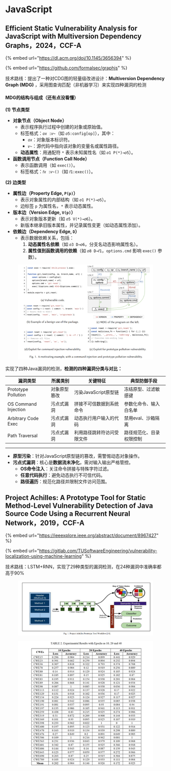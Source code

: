 # JavaScript

## Efficient Static Vulnerability Analysis for JavaScript with Multiversion Dependency Graphs，2024，CCF-A

{% embed url="https://dl.acm.org/doi/10.1145/3656394" %}

{% embed url="https://github.com/formalsec/graphjs" %}

技术路线：提出了一种对CDG图的轻量级改进设计：**Multiversion Dependency Graph (MDG)** ，采用图查询匹配（非机器学习）来实现四种漏洞的检测

#### **MDG的结构与组成（还有点没看懂）**

**(1) 节点类型**

* **对象节点（Object Node）**
  * 表示程序执行过程中创建的对象或原始值。
  * 标签格式：`𝑜𝑥 :𝑣~`（如 `𝑜5:config[op]`），其中：
    * `𝑜𝑥`：对象版本标识符。
    * `𝑣~`：源代码中指向该对象的变量名或属性路径。
  * **动态属性**：用通配符 `*` 表示未知属性名（如 `𝑜1 P(*)→𝑜5`）。
* **函数调用节点（Function Call Node）**
  * 表示函数调用（如 `exec()`）。
  * 标签格式：`𝑓𝑥 :𝑣~()`（如 `𝑓1:exec()`）。

**(2) 边类型**

* **属性边（Property Edge, `P(p)`）**
  * 表示对象属性的内部结构（如 `𝑜1 P(*)→𝑜5`）。
  * 边标签 `p` 为属性名，`*` 表示动态属性。
* **版本边（Version Edge, `V(p)`）**
  * 表示对象版本更新（如 `𝑜5 V(*)→𝑜6`）。
  * 新版本继承旧版本属性，并记录属性变更（如动态属性添加）。
* **依赖边（Dependency Edge, `D`）**
  * 表示数据依赖关系，包括：
    1. **动态属性名依赖**（如 `𝑜3 D→𝑜6`，分支名动态影响属性名）。
    2. **属性值到函数调用的依赖**（如 `𝑜8 D→𝑓1`，`options.cmd` 影响 `exec()` 参数）。

<figure><img src="../.gitbook/assets/image (97).png" alt=""><figcaption></figcaption></figure>

实现了四种Java漏洞的检测，**检测的四种漏洞分类与对比：**

| **漏洞类型**             | **所属类别** | **关键特征**        | **典型防御手段**   |
| -------------------- | -------- | --------------- | ------------ |
| Prototype Pollution  | 对象原型篡改   | 污染JavaScript原型链 | 冻结原型、过滤敏感键   |
| OS Command Injection | 污点式漏洞    | 拼接不可信数据到系统命令    | 参数化命令、输入白名单  |
| Arbitrary Code Exec  | 污点式漏洞    | 动态执行用户输入的代码     | 禁用eval、沙箱隔离  |
| Path Traversal       | 污点式漏洞    | 利用路径跳转符访问受限文件   | 路径规范化、目录权限控制 |

***

* **原型污染**：针对JavaScript原型链的篡改，需警惕动态对象操作。
* **污点式漏洞**：核心是**数据流未净化**，需对输入输出严格管控。
  * **OS命令注入**：关注命令拼接与特殊字符过滤。
  * **任意代码执行**：避免动态执行不可信代码。
  * **路径遍历**：规范化路径并限制文件访问范围。





## Project Achilles: A Prototype Tool for Static Method-Level Vulnerability Detection of Java Source Code Using a Recurrent Neural Network，2019，CCF-A

{% embed url="https://ieeexplore.ieee.org/abstract/document/8967427" %}

{% embed url="https://gitlab.com/TUSoftwareEngineering/vulnerability-localization-using-machine-learning" %}

技术路线：LSTM+RNN，实现了29种类型的漏洞检测，在24种漏洞中准确率都高于90%

<figure><img src="../.gitbook/assets/image (1).png" alt=""><figcaption></figcaption></figure>

<figure><img src="../.gitbook/assets/image (2).png" alt=""><figcaption></figcaption></figure>
